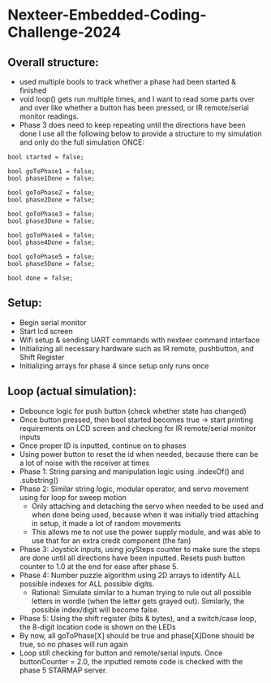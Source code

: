 # Nexteer-Embedded-Coding-Challenge-2024

## Overall structure: 
- used multiple bools to track whether a phase had been started & finished
- void loop() gets run multiple times, and I want to read some parts over and over like whether a button has been pressed, or IR remote/serial monitor readings.
- Phase 3 does need to keep repeating until the directions have been done
I use all the following below to provide a structure to my simulation and only do the full simulation ONCE:

```
bool started = false;

bool goToPhase1 = false;
bool phase1Done = false;

bool goToPhase2 = false;
bool phase2Done = false;

bool goToPhase3 = false;
bool phase3Done = false;

bool goToPhase4 = false;
bool phase4Done = false;

bool goToPhase5 = false;
bool phase5Done = false;

bool done = false;
```

## Setup:
- Begin serial monitor
- Start lcd screen
- Wifi setup & sending UART commands with nexteer command interface
- Initializing all necessary hardware such as IR remote, pushbutton, and Shift Register
- Initializing arrays for phase 4 since setup only runs once

## Loop (actual simulation):
- Debounce logic for push button (check whether state has changed)
- Once button pressed, then bool started becomes true → start printing requirements on LCD screen and checking for IR remote/serial monitor inputs
- Once proper ID is inputted, continue on to phases
- Using power button to reset the id when needed, because there can be a lot of noise with the receiver at times
- Phase 1: String parsing and manipulation logic using .indexOf() and .substring()
- Phase 2: Similar string logic, modular operator, and servo movement using for loop for sweep motion
    - Only attaching and detaching the servo when needed to be used and when done being used, because when it was initially tried attaching in setup, it made a lot of       random movements 
    - This allows me to not use the power supply module, and was able to use that for an extra credit component (the fan)
- Phase 3: Joystick inputs, using joySteps counter to make sure the steps are done until all directions have been inputted. Resets push button counter to 1.0 at the     end for ease after phase 5. 
- Phase 4: Number puzzle algorithm using 2D arrays to identify ALL possible indexes for ALL possible digits. 
    - Rational: Simulate similar to a human trying to rule out all possible letters in wordle (when the letter gets grayed out). Similarly, the possible index/digit         will become false.
- Phase 5: Using the shift register (bits & bytes), and a switch/case loop, the 8-digit location code is shown on the LEDs
- By now, all goToPhase[X] should be true and phase[X]Done should be true, so no phases will run again
- Loop still checking for button and remote/serial inputs. Once buttonCounter = 2.0, the inputted remote code is checked with the phase 5 STARMAP server. 
